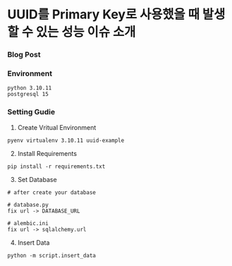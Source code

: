 # UUID를 Primary Key로 사용했을 때 발생할 수 있는 성능 이슈 소개


### Blog Post


### Environment
```
python 3.10.11
postgresql 15
```

### Setting Gudie

1. Create Vritual Environment
```
pyenv virtualenv 3.10.11 uuid-example
```

2. Install Requirements
```
pip install -r requirements.txt
```

3. Set Database
```
# after create your database

# database.py
fix url -> DATABASE_URL

# alembic.ini
fix url -> sqlalchemy.url
```

4. Insert Data
```
python -m script.insert_data
```
